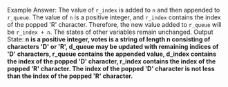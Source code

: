 Example Answer:
The value of `r_index` is added to `n` and then appended to `r_queue`. The value of `n` is a positive integer, and `r_index` contains the index of the popped 'R' character. Therefore, the new value added to `r_queue` will be `r_index + n`. The states of other variables remain unchanged.
Output State: **n is a positive integer, votes is a string of length n consisting of characters 'D' or 'R', d_queue may be updated with remaining indices of 'D' characters, r_queue contains the appended value, d_index contains the index of the popped 'D' character, r_index contains the index of the popped 'R' character. The index of the popped 'D' character is not less than the index of the popped 'R' character.**